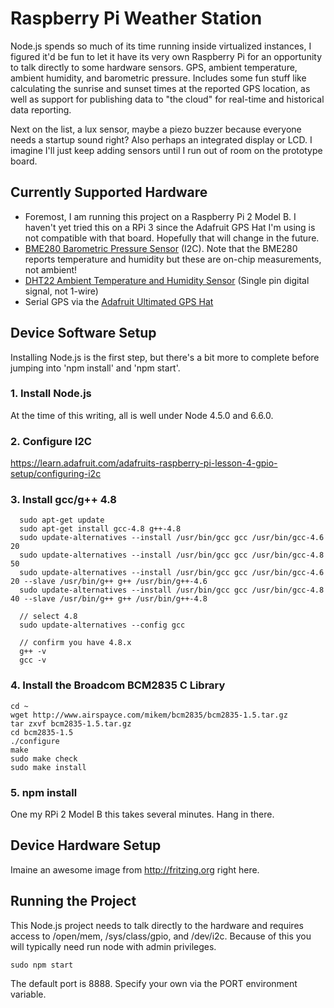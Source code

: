 # Raspberry Pi Weather Station

Node.js spends so much of its time running inside virtualized instances, I figured it'd be fun to let it have its very own Raspberry Pi for an opportunity to talk directly to some hardware sensors. GPS, ambient temperature, ambient humidity, and barometric pressure. Includes some fun stuff like calculating the sunrise and sunset times at the reported GPS location, as well as support for publishing data to "the cloud" for real-time and historical data reporting.

Next on the list, a lux sensor, maybe a piezo buzzer because everyone needs a startup sound right? Also perhaps an integrated display or LCD. I imagine I'll just keep adding sensors until I run out of room on the prototype board.

## Currently Supported Hardware

* Foremost, I am running this project on a Raspberry Pi 2 Model B. I haven't yet tried this on a RPi 3 since the Adafruit GPS Hat I'm using is not compatible with that board. Hopefully that will change in the future.
*  [BME280  Barometric Pressure  Sensor](https://www.adafruit.com/product/2652) (I2C). Note that the BME280 reports temperature and humidity but these are on-chip measurements, not ambient!
*  [DHT22 Ambient Temperature and Humidity Sensor](https://www.adafruit.com/product/385) (Single pin digital signal, not 1-wire)
* Serial GPS via the [Adafruit Ultimated GPS Hat](https://www.adafruit.com/product/2324) 

## Device Software Setup

Installing Node.js is the first step, but there's a bit more to complete before jumping into 'npm install' and  'npm start'.

### 1. Install Node.js

At the time of this writing, all is well under Node 4.5.0 and 6.6.0.

### 2.  Configure I2C

https://learn.adafruit.com/adafruits-raspberry-pi-lesson-4-gpio-setup/configuring-i2c

### 3. Install gcc/g++ 4.8
```
  sudo apt-get update
  sudo apt-get install gcc-4.8 g++-4.8
  sudo update-alternatives --install /usr/bin/gcc gcc /usr/bin/gcc-4.6 20
  sudo update-alternatives --install /usr/bin/gcc gcc /usr/bin/gcc-4.8 50
  sudo update-alternatives --install /usr/bin/gcc gcc /usr/bin/gcc-4.6 20 --slave /usr/bin/g++ g++ /usr/bin/g++-4.6 
  sudo update-alternatives --install /usr/bin/gcc gcc /usr/bin/gcc-4.8 40 --slave /usr/bin/g++ g++ /usr/bin/g++-4.8 

  // select 4.8
  sudo update-alternatives --config gcc

  // confirm you have 4.8.x  
  g++ -v
  gcc -v
```
### 4. Install the Broadcom BCM2835 C Library
```
cd ~
wget http://www.airspayce.com/mikem/bcm2835/bcm2835-1.5.tar.gz
tar zxvf bcm2835-1.5.tar.gz
cd bcm2835-1.5
./configure
make
sudo make check
sudo make install
```
### 5. npm install

One my RPi 2 Model B this takes several minutes. Hang in there.

## Device Hardware Setup

Imaine an awesome image from http://fritzing.org right here.

## Running the Project

This Node.js project needs to talk directly to the hardware and requires access to /open/mem, /sys/class/gpio, and /dev/i2c. Because of this you will typically need run node with admin privileges.

```
sudo npm start
````

The default port is 8888. Specify your own via the PORT environment variable.



